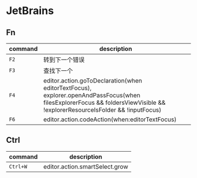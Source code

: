 # JetBrains

## Fn

| command | description |
| --- | --- |
| `F2` | 转到下一个错误 |
| `F3` | 查找下一个 |
| `F4` | editor.action.goToDeclaration(when editorTextFocus), explorer.openAndPassFocus(when filesExplorerFocus && foldersViewVisible && !explorerResourceIsFolder && !inputFocus) |
| `F6` | editor.action.codeAction(when:editorTextFocus) |

## Ctrl

| command | description |
| --- | --- |
| `Ctrl+W` | editor.action.smartSelect.grow |
